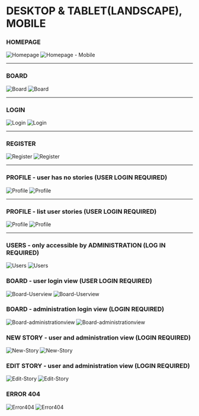 # DESKTOP & TABLET(LANDSCAPE), MOBILE 

### HOMEPAGE
![Homepage](README_images/thewrittentapestry.png)
![Homepage - Mobile](README_images/thewrittentapestry-mobile.png)
<hr>

### BOARD
![Board](README_images/thewrittentapestry-2.png)
![Board](README_images/thewrittentapestry-mobile-2.png)
<hr>

### LOGIN
![Login](README_images/thewrittentapestry-3.png)
![Login](README_images/thewrittentapestry-mobile-4.png)
<hr>

### REGISTER
![Register](README_images/thewrittentapestry-4.png)
![Register](README_images/thewrittentapestry-mobile-3.png)
<hr>

### PROFILE - user has no stories (USER LOGIN REQUIRED)
![Profile](README_images/thewrittentapestry-5.png)
![Profile](README_images/thewrittentapestry-mobile-6.png)
<hr>

### PROFILE - list user stories (USER LOGIN REQUIRED)
![Profile](README_images/thewrittentapestry-6.png)
![Profile](README_images/thewrittentapestry-mobile-5.png)
<hr>

### USERS - only accessible by ADMINISTRATION (LOG IN REQUIRED)
![Users](README_images/thewrittentapestry-7.png)
![Users](README_images/thewrittentapestry-mobile-11.png)
<br>

### BOARD - user login view (USER LOGIN REQUIRED)
![Board-Userview](README_images/thewrittentapestry-8.png)
![Board-Userview](README_images/thewrittentapestry-mobile-9.png)
<br>

### BOARD - administration login view (LOGIN REQUIRED)
![Board-administrationview](README_images/thewrittentapestry-9.png)
![Board-administrationview](README_images/thewrittentapestry-mobile-10.png)
<br>

### NEW STORY - user and administration view (LOGIN REQUIRED)
![New-Story](README_images/thewrittentapestry-10.png)
![New-Story](README_images/thewrittentapestry-mobile-7.png)
<br>

### EDIT STORY - user and administration view (LOGIN REQUIRED)
![Edit-Story](README_images/thewrittentapestry-11.png)
![Edit-Story](README_images/thewrittentapestry-mobile-8.png)
<br>

### ERROR 404
![Error404](README_images/thewrittentapestry-12.png)
![Error404](README_images/thewrittentapestry-mobile-12.png)
<br>